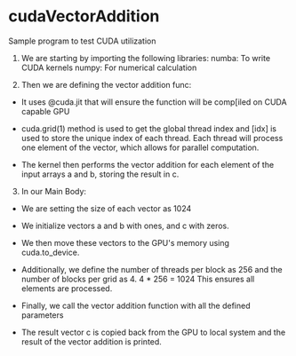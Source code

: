 # cudaVectorAddition
Sample program to test CUDA utilization

1. We are starting by importing the following libraries:
numba: To write CUDA kernels
numpy: For numerical calculation


2. Then we are defining the vector addition func:

- It uses @cuda.jit that will ensure the function will be comp[iled on CUDA capable GPU

- cuda.grid(1) method is used to get the global thread index and [idx] is used to store the unique index of each thread. Each thread will process one element of the vector, which allows for parallel computation.

- The kernel then performs the vector addition for each element of the input arrays a and b, storing the result in c.

3. In our Main Body:

- We are setting the size of each vector as 1024

- We initialize vectors a and b with ones, and c with zeros.

- We then move these vectors to the GPU's memory using cuda.to_device.

- Additionally, we define the number of threads per block as 256 and the number of blocks per grid as 4.
  4 * 256 = 1024
  This ensures all elements are processed.
  
- Finally, we call the vector addition function with all the defined parameters

- The result vector c is copied back from the GPU to local system and the result of the vector addition is printed.
